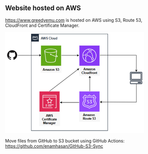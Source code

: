 ## Website hosted on AWS

https://www.greedyemu.com is hosted on AWS using S3, Route 53, CloudFront and Certificate Manager.

<img src="https://github.com/greedyemu/website/blob/main/image/architecture.png" style="width:450px" alt="architecture">


Move files from GitHub to S3 bucket using GitHub Actions:  
https://github.com/enamhasan/GitHub-S3-Sync
